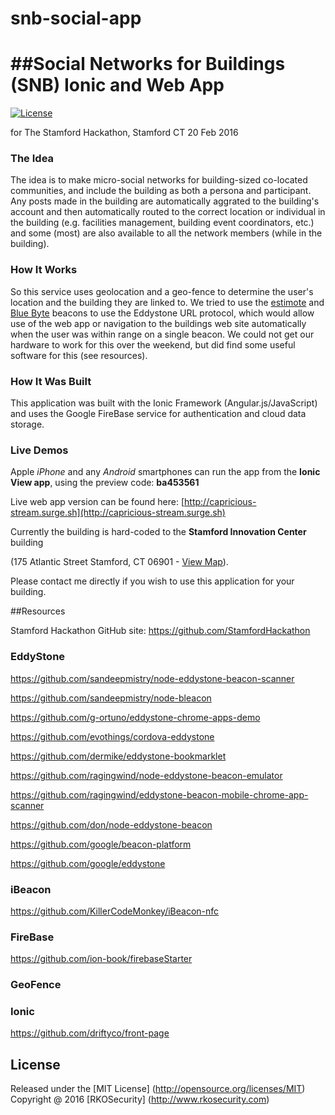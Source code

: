 # snb-social-app

##Social Networks for Buildings (SNB) Ionic and Web App
===
[![License](https://img.shields.io/badge/license-MIT-orange.svg?style=flat-square)](https://github.com/adrianlee44/lorax/blob/master/LICENSE-MIT)

for The Stamford Hackathon, Stamford CT 20 Feb 2016

### The Idea
The idea is to make micro-social networks for building-sized co-located communities, and include the building as both a persona and participant.  Any posts made in the building are automatically aggrated to the building's account and then automatically routed to the correct location or individual in the building (e.g. facilities management, building event coordinators, etc.) and some (most) are also available to all the network members (while in the building).

### How It Works
So this service uses geolocation and a geo-fence to determine the user's location and the building they are linked to.
We tried to use the [estimote](http://estimote.com/) and [Blue Byte](http://www.bluebite.com/) beacons to use the Eddystone URL protocol, which would allow use of the web app or navigation to the buildings web site automatically when the user was within range on a single beacon.  We could not get our hardware to work for this over the weekend, but did find some useful software for this (see resources).

### How It Was Built
This application was built with the Ionic Framework (Angular.js/JavaScript) and uses the Google FireBase service for authentication and cloud data storage.

### Live Demos
Apple *iPhone* and any *Android* smartphones can run the app from the **Ionic View app**, using the preview code: **ba453561**

Live web app version can be found here:  [http://capricious-stream.surge.sh](http://capricious-stream.surge.sh)

Currently the building is hard-coded to the **Stamford Innovation Center** building 

(175 Atlantic Street Stamford, CT 06901 - [View Map](https://www.google.com/maps/place/175+Atlantic+St,+Stamford,+CT+06901/@41.0529486,-73.5420202,17z/)).

Please contact me directly if you wish to use this application for your building.

##Resources

Stamford Hackathon GitHub site: https://github.com/StamfordHackathon

### EddyStone
https://github.com/sandeepmistry/node-eddystone-beacon-scanner

https://github.com/sandeepmistry/node-bleacon

https://github.com/g-ortuno/eddystone-chrome-apps-demo

https://github.com/evothings/cordova-eddystone

https://github.com/dermike/eddystone-bookmarklet

https://github.com/ragingwind/node-eddystone-beacon-emulator

https://github.com/ragingwind/eddystone-beacon-mobile-chrome-app-scanner

https://github.com/don/node-eddystone-beacon

https://github.com/google/beacon-platform

https://github.com/google/eddystone

### iBeacon
https://github.com/KillerCodeMonkey/iBeacon-nfc

### FireBase
https://github.com/ion-book/firebaseStarter

### GeoFence

### Ionic
https://github.com/driftyco/front-page

## License

Released under the [MIT License] (http://opensource.org/licenses/MIT)
Copyright @ 2016 [RKOSecurity] (http://www.rkosecurity.com)

